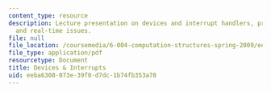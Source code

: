 ```yaml
---
content_type: resource
description: Lecture presentation on devices and interrupt handlers, preemptive interrupts,
  and real-time issues.
file: null
file_location: /coursemedia/6-004-computation-structures-spring-2009/eeba6308073e39f0d7dc1b74fb353a78_MIT6_004s09_lec19.pdf
file_type: application/pdf
resourcetype: Document
title: Devices & Interrupts
uid: eeba6308-073e-39f0-d7dc-1b74fb353a78
---
```

